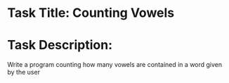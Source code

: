 # Task Title: Counting Vowels

# Task Description: 
Write a program counting how many vowels are contained in a word given by the user
